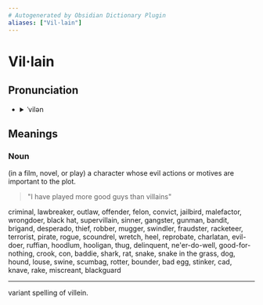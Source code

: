 ```yaml
---
# Autogenerated by Obsidian Dictionary Plugin
aliases: ["Vil·lain"]
---
```


# Vil·lain

## Pronunciation

- <details><summary>ˈvilən</summary><audio controls><source src="https://ssl.gstatic.com/dictionary/static/sounds/20200429/villain--_us_1_rr.mp3"></audio></details>

## Meanings

### Noun

(in a film, novel, or play) a character whose evil actions or motives are important to the plot.

> "I have played more good guys than villains"

criminal, lawbreaker, outlaw, offender, felon, convict, jailbird, malefactor, wrongdoer, black hat, supervillain, sinner, gangster, gunman, bandit, brigand, desperado, thief, robber, mugger, swindler, fraudster, racketeer, terrorist, pirate, rogue, scoundrel, wretch, heel, reprobate, charlatan, evil-doer, ruffian, hoodlum, hooligan, thug, delinquent, ne'er-do-well, good-for-nothing, crook, con, baddie, shark, rat, snake, snake in the grass, dog, hound, louse, swine, scumbag, rotter, bounder, bad egg, stinker, cad, knave, rake, miscreant, blackguard

---

variant spelling of villein.



## 


